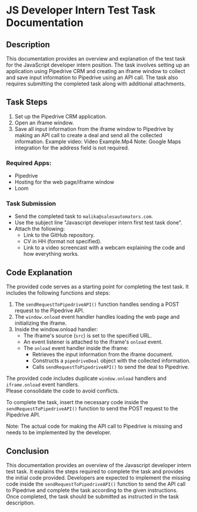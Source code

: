 # JS Developer Intern Test Task Documentation


## Description

This documentation provides an overview and explanation of the test task for the JavaScript developer intern 
position. The task involves setting up an application using Pipedrive CRM and creating an iframe window to 
collect and save input information to Pipedrive using an API call. The task also requires submitting the
completed task along with additional attachments.


## Task Steps

1. Set up the Pipedrive CRM application.
2. Open an iframe window.
3. Save all input information from the iframe window to Pipedrive by making an API call to create a deal and 
   send all the collected information.
   Example video: Video Example.Mp4
   Note: Google Maps integration for the address field is not required.


### Required Apps:

* Pipedrive
* Hosting for the web page/iframe window
* Loom


### Task Submission

* Send the completed task to `malika@salesautomators.com`.
* Use the subject line "Javascript developer intern first test task done".
* Attach the following:
   * Link to the GitHub repository.
   * CV in HH (format not specified).
   * Link to a video screencast with a webcam explaining the code and how everything works.


## Code Explanation

The provided code serves as a starting point for completing the test task. It includes the following functions 
and steps:

1. The `sendRequestToPipedriveAPI()` function handles sending a POST request to the Pipedrive API.
2. The `window.onload` event handler handles loading the web page and initializing the iframe.
3. Inside the window.onload handler:
    * The iframe's source (`src`) is set to the specified URL.
    * An event listener is attached to the iframe's `onload` event.
    * The `onload` event handler inside the iframe:
       * Retrieves the input information from the iframe document.
       * Constructs a `pipedriveDeal` object with the collected information.
       * Calls `sendRequestToPipedriveAPI()` to send the deal to Pipedrive.

The provided code includes duplicate `window.onload` handlers and `iframe.onload` event handlers.        
Please consolidate the code to avoid conflicts.

To complete the task, insert the necessary code inside the  `sendRequestToPipedriveAPI()` function to
send the POST request to the Pipedrive API.

Note: The actual code for making the API call to Pipedrive is missing and needs to be implemented by the 
developer.


## Conclusion

This documentation provides an overview of the Javascript developer intern test task. It explains the steps 
required to complete the task and provides the initial code provided. Developers are expected to implement 
the missing code inside the `sendRequestToPipedriveAPI()` function to send the API call to Pipedrive and 
complete the task according to the given instructions. Once completed, the task should be submitted as 
instructed in the task description.